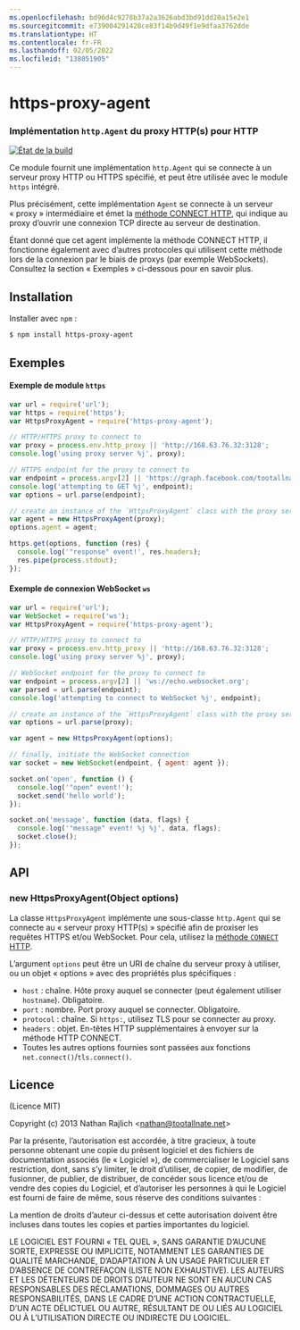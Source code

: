 ```yaml
---
ms.openlocfilehash: bd96d4c9278b37a2a3626abd3bd91dd20a15e2e1
ms.sourcegitcommit: e739004291428ce83f14b9d49f1e9dfaa3762dde
ms.translationtype: HT
ms.contentlocale: fr-FR
ms.lasthandoff: 02/05/2022
ms.locfileid: "138051905"
---
```

<a name="https-proxy-agent"></a>https-proxy-agent
================
### <a name="an-https-proxy-httpagent-implementation-for-https"></a>Implémentation `http.Agent` du proxy HTTP(s) pour HTTP
[![État de la build](https://github.com/TooTallNate/node-https-proxy-agent/workflows/Node%20CI/badge.svg)](https://github.com/TooTallNate/node-https-proxy-agent/actions?workflow=Node+CI)

Ce module fournit une implémentation `http.Agent` qui se connecte à un serveur proxy HTTP ou HTTPS spécifié, et peut être utilisée avec le module `https` intégré.

Plus précisément, cette implémentation `Agent` se connecte à un serveur « proxy » intermédiaire et émet la [méthode CONNECT HTTP][CONNECT], qui indique au proxy d’ouvrir une connexion TCP directe au serveur de destination.

Étant donné que cet agent implémente la méthode CONNECT HTTP, il fonctionne également avec d’autres protocoles qui utilisent cette méthode lors de la connexion par le biais de proxys (par exemple WebSockets).
Consultez la section « Exemples » ci-dessous pour en savoir plus.


<a name="installation"></a>Installation
------------

Installer avec `npm` :

``` bash
$ npm install https-proxy-agent
```


<a name="examples"></a>Exemples
--------

#### <a name="https-module-example"></a>Exemple de module `https`

``` js
var url = require('url');
var https = require('https');
var HttpsProxyAgent = require('https-proxy-agent');

// HTTP/HTTPS proxy to connect to
var proxy = process.env.http_proxy || 'http://168.63.76.32:3128';
console.log('using proxy server %j', proxy);

// HTTPS endpoint for the proxy to connect to
var endpoint = process.argv[2] || 'https://graph.facebook.com/tootallnate';
console.log('attempting to GET %j', endpoint);
var options = url.parse(endpoint);

// create an instance of the `HttpsProxyAgent` class with the proxy server information
var agent = new HttpsProxyAgent(proxy);
options.agent = agent;

https.get(options, function (res) {
  console.log('"response" event!', res.headers);
  res.pipe(process.stdout);
});
```

#### <a name="ws-websocket-connection-example"></a>Exemple de connexion WebSocket `ws`

``` js
var url = require('url');
var WebSocket = require('ws');
var HttpsProxyAgent = require('https-proxy-agent');

// HTTP/HTTPS proxy to connect to
var proxy = process.env.http_proxy || 'http://168.63.76.32:3128';
console.log('using proxy server %j', proxy);

// WebSocket endpoint for the proxy to connect to
var endpoint = process.argv[2] || 'ws://echo.websocket.org';
var parsed = url.parse(endpoint);
console.log('attempting to connect to WebSocket %j', endpoint);

// create an instance of the `HttpsProxyAgent` class with the proxy server information
var options = url.parse(proxy);

var agent = new HttpsProxyAgent(options);

// finally, initiate the WebSocket connection
var socket = new WebSocket(endpoint, { agent: agent });

socket.on('open', function () {
  console.log('"open" event!');
  socket.send('hello world');
});

socket.on('message', function (data, flags) {
  console.log('"message" event! %j %j', data, flags);
  socket.close();
});
```

<a name="api"></a>API
---

### <a name="new-httpsproxyagentobject-options"></a>new HttpsProxyAgent(Object options)

La classe `HttpsProxyAgent` implémente une sous-classe `http.Agent` qui se connecte au « serveur proxy HTTP(s) » spécifié afin de proxiser les requêtes HTTPS et/ou WebSocket. Pour cela, utilisez la [méthode `CONNECT` HTTP][CONNECT].

L’argument `options` peut être un URI de chaîne du serveur proxy à utiliser, ou un objet « options » avec des propriétés plus spécifiques :

  * `host` : chaîne. Hôte proxy auquel se connecter (peut également utiliser `hostname`). Obligatoire.
  * `port` : nombre. Port proxy auquel se connecter. Obligatoire.
  * `protocol` : chaîne. Si `https:`, utilisez TLS pour se connecter au proxy.
  * `headers` : objet. En-têtes HTTP supplémentaires à envoyer sur la méthode HTTP CONNECT.
  * Toutes les autres options fournies sont passées aux fonctions `net.connect()`/`tls.connect()`.


<a name="license"></a>Licence
-------

(Licence MIT)

Copyright (c) 2013 Nathan Rajlich &lt;nathan@tootallnate.net&gt;

Par la présente, l’autorisation est accordée, à titre gracieux, à toute personne obtenant une copie du présent logiciel et des fichiers de documentation associés (le « Logiciel »), de commercialiser le Logiciel sans restriction, dont, sans s’y limiter, le droit d’utiliser, de copier, de modifier, de fusionner, de publier, de distribuer, de concéder sous licence et/ou de vendre des copies du Logiciel, et d’autoriser les personnes à qui le Logiciel est fourni de faire de même, sous réserve des conditions suivantes :

La mention de droits d’auteur ci-dessus et cette autorisation doivent être incluses dans toutes les copies et parties importantes du logiciel.

LE LOGICIEL EST FOURNI « TEL QUEL », SANS GARANTIE D’AUCUNE SORTE, EXPRESSE OU IMPLICITE, NOTAMMENT LES GARANTIES DE QUALITÉ MARCHANDE, D’ADAPTATION À UN USAGE PARTICULIER ET D’ABSENCE DE CONTREFAÇON (LISTE NON EXHAUSTIVE).
LES AUTEURS ET LES DÉTENTEURS DE DROITS D’AUTEUR NE SONT EN AUCUN CAS RESPONSABLES DES RÉCLAMATIONS, DOMMAGES OU AUTRES RESPONSABILITÉS, DANS LE CADRE D’UNE ACTION CONTRACTUELLE, D’UN ACTE DÉLICTUEL OU AUTRE, RÉSULTANT DE OU LIÉS AU LOGICIEL OU À L’UTILISATION DIRECTE OU INDIRECTE DU LOGICIEL.

[CONNECT]: http://en.wikipedia.org/wiki/HTTP_tunnel#HTTP_CONNECT_Tunneling
